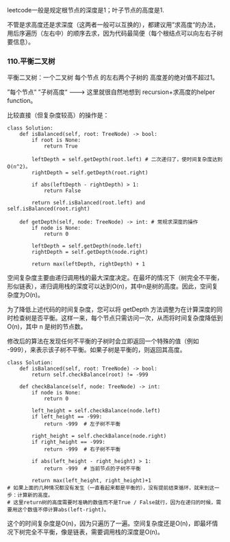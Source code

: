 leetcode一般是规定根节点的深度是1；叶子节点的高度是1.

不管是求高度还是求深度（这两者一般可以互换的），都建议用”求高度“的办法，用后序遍历（左右中）的顺序去求，因为代码最简便（每个根结点可以向左右子树要信息）。

### 110.平衡二叉树

平衡二叉树：一个二叉树 每个节点 的左右两个子树的 高度差的绝对值不超过1。

”每个节点“ ”子树高度“ ---> 这里就很自然地想到 recursion+求高度的helper function。

比较直接（但复杂度较高）的操作是：

```
class Solution:
    def isBalanced(self, root: TreeNode) -> bool:
        if root is None:
            return True

        leftDepth = self.getDepth(root.left) # 二次递归了，使时间复杂度达到O(n^2)。
        rightDepth = self.getDepth(root.right)

        if abs(leftDepth - rightDepth) > 1:
            return False

        return self.isBalanced(root.left) and self.isBalanced(root.right)

    def getDepth(self, node: TreeNode) -> int: # 常规求深度的操作
        if node is None:
            return 0

        leftDepth = self.getDepth(node.left)
        rightDepth = self.getDepth(node.right)

        return max(leftDepth, rightDepth) + 1
```
空间复杂度主要由递归调用栈的最大深度决定。在最坏的情况下（树完全不平衡，形似链表），递归调用栈的深度可以达到O(n)，其中n是树的高度。因此，空间复杂度为O(n)。

为了降低上述代码的时间复杂度，您可以将 getDepth 方法调整为在计算深度的同时检查树是否平衡。这样一来，每个节点只需访问一次，从而将时间复杂度降低到 O(n)，其中 n 是树的节点数。

修改后的算法在发现任何不平衡的子树时会立即返回一个特殊的值（例如 -999），来表示该子树不平衡。如果子树是平衡的，则返回其高度。

```
class Solution:
    def isBalanced(self, root: TreeNode) -> bool:
        return self.checkBalance(root) != -999

    def checkBalance(self, node: TreeNode) -> int:
        if node is None:
            return 0

        left_height = self.checkBalance(node.left)
        if left_height == -999:
            return -999  # 左子树不平衡

        right_height = self.checkBalance(node.right)
        if right_height == -999:
            return -999  # 右子树不平衡

        if abs(left_height - right_height) > 1:
            return -999  # 当前节点的子树不平衡

        return max(left_height, right_height)+1
# 如果上面的几种情况都没有发生（一直看起来都是平衡的），没有提前结束循环，就来到这一步：计算新的高度。
# 这里return树的高度需要时准确的数值而不是True / False就行，因为在递归的时候，需要用这个数值不停计算abs(left-right)。
```

这个的时间复杂度是O(n)，因为只遍历了一遍。空间复杂度还是O(n)，即最坏情况下树完全不平衡，像是链表，需要调用栈的深度是O(n)。
